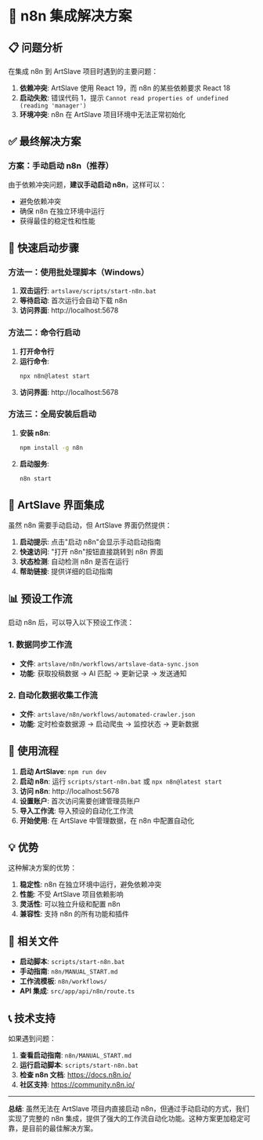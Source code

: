 # 🎯 n8n 集成解决方案

## 📋 问题分析

在集成 n8n 到 ArtSlave 项目时遇到的主要问题：

1. **依赖冲突**: ArtSlave 使用 React 19，而 n8n 的某些依赖要求 React 18
2. **启动失败**: 错误代码 1，提示 `Cannot read properties of undefined (reading 'manager')`
3. **环境冲突**: n8n 在 ArtSlave 项目环境中无法正常初始化

## ✅ 最终解决方案

### 方案：手动启动 n8n（推荐）

由于依赖冲突问题，**建议手动启动 n8n**，这样可以：
- 避免依赖冲突
- 确保 n8n 在独立环境中运行
- 获得最佳的稳定性和性能

## 🚀 快速启动步骤

### 方法一：使用批处理脚本（Windows）

1. **双击运行**: `artslave/scripts/start-n8n.bat`
2. **等待启动**: 首次运行会自动下载 n8n
3. **访问界面**: http://localhost:5678

### 方法二：命令行启动

1. **打开命令行**
2. **运行命令**:
   ```bash
   npx n8n@latest start
   ```
3. **访问界面**: http://localhost:5678

### 方法三：全局安装后启动

1. **安装 n8n**:
   ```bash
   npm install -g n8n
   ```
2. **启动服务**:
   ```bash
   n8n start
   ```

## 🔧 ArtSlave 界面集成

虽然 n8n 需要手动启动，但 ArtSlave 界面仍然提供：

1. **启动提示**: 点击"启动 n8n"会显示手动启动指南
2. **快速访问**: "打开 n8n"按钮直接跳转到 n8n 界面
3. **状态检测**: 自动检测 n8n 是否在运行
4. **帮助链接**: 提供详细的启动指南

## 📊 预设工作流

启动 n8n 后，可以导入以下预设工作流：

### 1. 数据同步工作流
- **文件**: `artslave/n8n/workflows/artslave-data-sync.json`
- **功能**: 获取投稿数据 → AI 匹配 → 更新记录 → 发送通知

### 2. 自动化数据收集工作流
- **文件**: `artslave/n8n/workflows/automated-crawler.json`
- **功能**: 定时检查数据源 → 启动爬虫 → 监控状态 → 更新数据

## 🎯 使用流程

1. **启动 ArtSlave**: `npm run dev`
2. **启动 n8n**: 运行 `scripts/start-n8n.bat` 或 `npx n8n@latest start`
3. **访问 n8n**: http://localhost:5678
4. **设置账户**: 首次访问需要创建管理员账户
5. **导入工作流**: 导入预设的自动化工作流
6. **开始使用**: 在 ArtSlave 中管理数据，在 n8n 中配置自动化

## 💡 优势

这种解决方案的优势：

1. **稳定性**: n8n 在独立环境中运行，避免依赖冲突
2. **性能**: 不受 ArtSlave 项目依赖影响
3. **灵活性**: 可以独立升级和配置 n8n
4. **兼容性**: 支持 n8n 的所有功能和插件

## 🔗 相关文件

- **启动脚本**: `scripts/start-n8n.bat`
- **手动指南**: `n8n/MANUAL_START.md`
- **工作流模板**: `n8n/workflows/`
- **API 集成**: `src/app/api/n8n/route.ts`

## 📞 技术支持

如果遇到问题：

1. **查看启动指南**: `n8n/MANUAL_START.md`
2. **运行启动脚本**: `scripts/start-n8n.bat`
3. **检查 n8n 文档**: https://docs.n8n.io/
4. **社区支持**: https://community.n8n.io/

---

**总结**: 虽然无法在 ArtSlave 项目内直接启动 n8n，但通过手动启动的方式，我们实现了完整的 n8n 集成，提供了强大的工作流自动化功能。这种方案更加稳定可靠，是目前的最佳解决方案。
